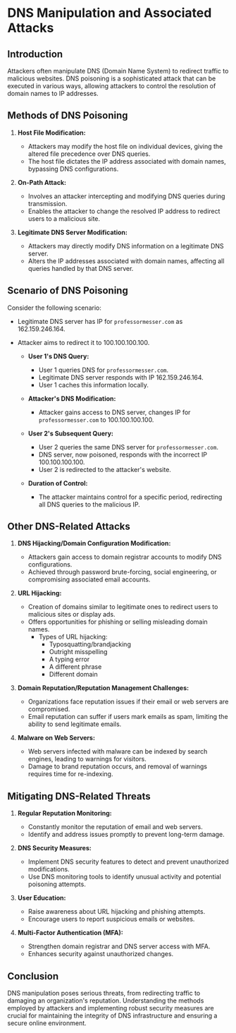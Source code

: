 # DNS Manipulation and Associated Attacks

## Introduction
Attackers often manipulate DNS (Domain Name System) to redirect traffic to malicious websites. DNS poisoning is a sophisticated attack that can be executed in various ways, allowing attackers to control the resolution of domain names to IP addresses.

## Methods of DNS Poisoning
1. **Host File Modification:**
    - Attackers may modify the host file on individual devices, giving the altered file precedence over DNS queries.
    - The host file dictates the IP address associated with domain names, bypassing DNS configurations.

2. **On-Path Attack:**
    - Involves an attacker intercepting and modifying DNS queries during transmission.
    - Enables the attacker to change the resolved IP address to redirect users to a malicious site.

3. **Legitimate DNS Server Modification:**
    - Attackers may directly modify DNS information on a legitimate DNS server.
    - Alters the IP addresses associated with domain names, affecting all queries handled by that DNS server.

## Scenario of DNS Poisoning
Consider the following scenario:
- Legitimate DNS server has IP for `professormesser.com` as 162.159.246.164.
- Attacker aims to redirect it to 100.100.100.100.

   - **User 1's DNS Query:**
        - User 1 queries DNS for `professormesser.com`.
        - Legitimate DNS server responds with IP 162.159.246.164.
        - User 1 caches this information locally.

   - **Attacker's DNS Modification:**
        - Attacker gains access to DNS server, changes IP for `professormesser.com` to 100.100.100.100.

   - **User 2's Subsequent Query:**
        - User 2 queries the same DNS server for `professormesser.com`.
        - DNS server, now poisoned, responds with the incorrect IP 100.100.100.100.
        - User 2 is redirected to the attacker's website.

   - **Duration of Control:**
        - The attacker maintains control for a specific period, redirecting all DNS queries to the malicious IP.

## Other DNS-Related Attacks
1. **DNS Hijacking/Domain Configuration Modification:**
    - Attackers gain access to domain registrar accounts to modify DNS configurations.
    - Achieved through password brute-forcing, social engineering, or compromising associated email accounts.

2. **URL Hijacking:**
    - Creation of domains similar to legitimate ones to redirect users to malicious sites or display ads.
    - Offers opportunities for phishing or selling misleading domain names.
	    - Types of URL hijacking:
		    - Typosquatting/brandjacking
		    - Outright misspelling
		    - A typing error
		    - A different phrase
		    - Different domain

3. **Domain Reputation/Reputation Management Challenges:**
    - Organizations face reputation issues if their email or web servers are compromised.
    - Email reputation can suffer if users mark emails as spam, limiting the ability to send legitimate emails.

4. **Malware on Web Servers:**
    - Web servers infected with malware can be indexed by search engines, leading to warnings for visitors.
    - Damage to brand reputation occurs, and removal of warnings requires time for re-indexing.

## Mitigating DNS-Related Threats
1. **Regular Reputation Monitoring:**
    - Constantly monitor the reputation of email and web servers.
    - Identify and address issues promptly to prevent long-term damage.

2. **DNS Security Measures:**
    - Implement DNS security features to detect and prevent unauthorized modifications.
    - Use DNS monitoring tools to identify unusual activity and potential poisoning attempts.

3. **User Education:**
    - Raise awareness about URL hijacking and phishing attempts.
    - Encourage users to report suspicious emails or websites.

4. **Multi-Factor Authentication (MFA):**
    - Strengthen domain registrar and DNS server access with MFA.
    - Enhances security against unauthorized changes.

## Conclusion
DNS manipulation poses serious threats, from redirecting traffic to damaging an organization's reputation. Understanding the methods employed by attackers and implementing robust security measures are crucial for maintaining the integrity of DNS infrastructure and ensuring a secure online environment.
